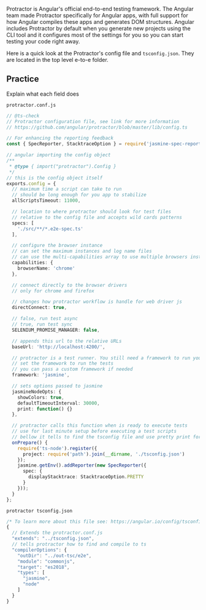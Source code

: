 Protractor is Angular's official end-to-end testing framework. The Angular team made Protractor specifically for Angular apps, with full support for how Angular compiles these apps and generates DOM structures. Angular includes Protractor by default when you generate new projects using the CLI tool and it configures most of the settings for you so you can start testing your code right away. 

Here is a quick look at the Protractor's config file and `tsconfig.json`. They are located in the top level e-to-e folder.

## Practice

Explain what each field does

`protractor.conf.js`
```ts
// @ts-check
// Protractor configuration file, see link for more information
// https://github.com/angular/protractor/blob/master/lib/config.ts

// For enhancing the reporting feedback
const { SpecReporter, StacktraceOption } = require('jasmine-spec-reporter');

// angular importing the config object
/**
 * @type { import("protractor").Config }
 */
// this is the config object itself
exports.config = {
  // maximum time a script can take to run
  // should be long enough for you app to stabilize
  allScriptsTimeout: 11000,

  // location to where protractor should look for test files
  // relative to the config file and accepts wild cards patterns 
  specs: [
    './src/**/*.e2e-spec.ts'
  ],

  // configure the browser instance
  // can set the maximum instances and log name files
  // can use the multi-capabilities array to use multiple browsers instead of capabilities object
  capabilities: {
    browserName: 'chrome'
  },

  // connect directly to the browser drivers
  // only for chrome and firefox

  // changes how protractor workflow is handle for web driver js
  directConnect: true,

  // false, run test async
  // true, run test sync
  SELENIUM_PROMISE_MANAGER: false,

  // appends this url to the relative URLs
  baseUrl: 'http://localhost:4200/',

  // protractor is a test runner. You still need a framework to run your tests
  // set the framework to run the tests
  // you can pass a custom framework if needed
  framework: 'jasmine',

  // sets options passed to jasmine
  jasmineNodeOpts: {
    showColors: true,
    defaultTimeoutInterval: 30000,
    print: function() {}
  },

  // protractor calls this function when is ready to execute tests
  // use for last minute setup before executing a test scripts
  // bellow it tells to find the tsconfig file and use pretty print for jasmine stack traces
  onPrepare() {
    require('ts-node').register({
      project: require('path').join(__dirname, './tsconfig.json')
    });
    jasmine.getEnv().addReporter(new SpecReporter({
      spec: {
        displayStacktrace: StacktraceOption.PRETTY
      }
    }));
  }
};
```

`protractor tsconfig.json`

```ts
/* To learn more about this file see: https://angular.io/config/tsconfig. */
{
  // Extends the protractor.conf.js
  "extends": "../tsconfig.json",
  // tells protractor how to find and compile to ts
  "compilerOptions": {
    "outDir": "../out-tsc/e2e",
    "module": "commonjs",
    "target": "es2018",
    "types": [
      "jasmine",
      "node"
    ]
  }
}
```

